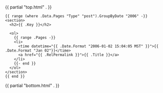 {{ partial "top.html" . }}

  <article class="posts">

    {{ range (where .Data.Pages "Type" "post").GroupByDate "2006" -}}
    <section>
      <h2>{{ .Key }}</h2>

      <ol>
        {{ range .Pages -}}
        <li>
          <time datetime="{{ .Date.Format "2006-01-02 15:04:05 MST" }}">{{ .Date.Format "Jan 02"}}</time>
          <a href="{{ .RelPermalink }}">{{ .Title }}</a>
        </li>
        {{- end }}
      </ol>
    </section>
    {{ end }}

  </article>

{{ partial "bottom.html" . }}